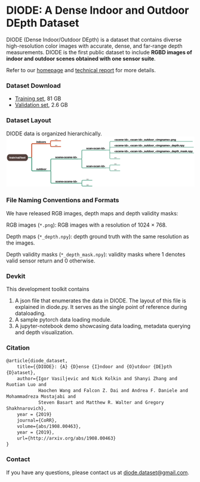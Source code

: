 # DIODE: A Dense Indoor and Outdoor DEpth Dataset


DIODE (Dense Indoor/Outdoor DEpth) is a dataset that contains diverse high-resolution color images with accurate, dense, and far-range depth measurements. DIODE is the first public dataset to include **RGBD images of indoor and outdoor scenes obtained with one sensor suite**.

Refer to our [homepage](https://diode-dataset.org) and [technical report](https://arxiv.org/abs/1908.00463) for more details.

### Dataset Download
- [Training set](http://diode-dataset.s3.amazonaws.com/train.tar.gz), 81 GB
- [Validation set](http://diode-dataset.s3.amazonaws.com/val.tar.gz), 2.6 GB

### Dataset Layout
DIODE data is organized hierarchically.
![Layout](dataset_layout.png)

### File Naming Conventions and Formats
We have released RGB images, depth maps and depth validity masks:

  RGB images (`*.png`): RGB images with a resolution of 1024 × 768.

  Depth maps (`*_depth.npy`): depth ground truth with the same resolution as the images.

  Depth validity masks (`*_depth_mask.npy`): validity masks where 1 denotes valid sensor return and 0 otherwise.

### Devkit
This development toolkit contains
1. A json file that enumerates the data in DIODE. The layout of this file is explained in diode.py. It serves as the single point of reference during dataloading.
2. A sample pytorch data loading module.
3. A jupyter-notebook demo showcasing data loading, metadata querying and depth visualization.


### Citation
```
@article{diode_dataset,
    title={{DIODE}: {A} {D}ense {I}ndoor and {O}utdoor {DE}pth {D}ataset},
    author={Igor Vasiljevic and Nick Kolkin and Shanyi Zhang and Ruotian Luo and 
            Haochen Wang and Falcon Z. Dai and Andrea F. Daniele and Mohammadreza Mostajabi and 
            Steven Basart and Matthew R. Walter and Gregory Shakhnarovich},
    year = {2019}
    journal={CoRR},
    volume={abs/1908.00463},
    year = {2019},
    url={http://arxiv.org/abs/1908.00463}
}
```
### Contact
If you have any questions, please contact us at [diode.dataset@gmail.com](diode.dataset@gmail.com).
